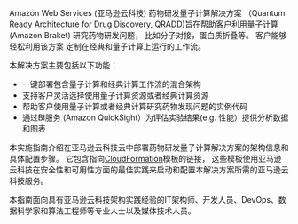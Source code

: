 Amazon Web Services (亚马逊云科技) 药物研发量子计算解决方案
（Quantum Ready Architecture for Drug Discovery, 
QRADD)旨在帮助客户利用量子计算 (Amazon Braket)
研究药物研发问题， 
比如分子对接，蛋白质折叠等。 客户能够轻松利用该方案
定制在经典和量子计算上运行的工作流。

本解决方案主要包括以下功能：

- 一键部署包含量子计算和经典计算工作流的混合架构 
- 支持客户灵活选择使用量子计算资源或者经典计算资源
- 帮助客户使用量子计算或者经典计算研究药物发现问题的实例代码
- 通过BI服务 (Amazon QuickSight）为评估实验结果(e.g. 性能）提供分析数据和图表


本实施指南介绍在亚马逊云科技云中部署药物研发量子计算解决方案的架构信息和具体配置步骤。
它包含指向[CloudFormation][cloudformation]模板的链接，
这些模板使用亚马逊云科技在安全性和可用性方面的最佳实践来启动和配置本解决方案所需的亚马逊云科技服务。

本指南面向具有亚马逊云科技架构实践经验的IT架构师、开发人员、DevOps、数据科学家和算法工程师等专业人士以及媒体技术人员。

[cloudformation]: https://aws.amazon.com/en/cloudformation/